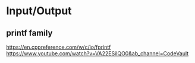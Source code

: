 # Input/Output

## printf family
https://en.cppreference.com/w/c/io/fprintf
<br>https://www.youtube.com/watch?v=VA22ESilQO0&ab_channel=CodeVault 